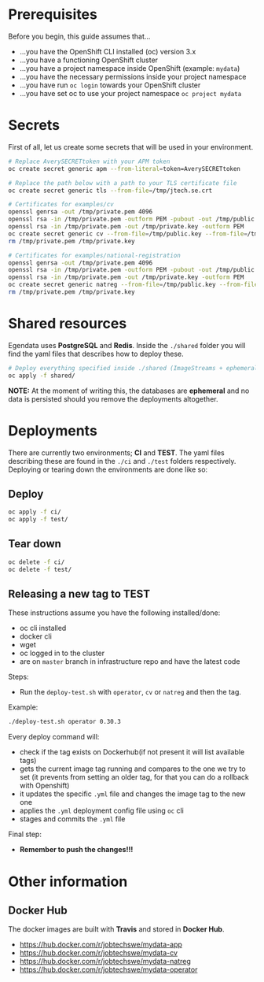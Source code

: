 # Prerequisites

Before you begin, this guide assumes that...

- ...you have the OpenShift CLI installed (oc) version 3.x
- ...you have a functioning OpenShift cluster
- ...you have a project namespace inside OpenShift (example: `mydata`)
- ...you have the necessary permissions inside your project namespace
- ...you have run `oc login` towards your OpenShift cluster
- ...you have set oc to use your project namespace `oc project mydata`

# Secrets

First of all, let us create some secrets that will be used in your environment.

```bash
# Replace AverySECRETtoken with your APM token
oc create secret generic apm --from-literal=token=AverySECRETtoken

# Replace the path below with a path to your TLS certificate file
oc create secret generic tls --from-file=/tmp/jtech.se.crt

# Certificates for examples/cv
openssl genrsa -out /tmp/private.pem 4096
openssl rsa -in /tmp/private.pem -outform PEM -pubout -out /tmp/public.key
openssl rsa -in /tmp/private.pem -out /tmp/private.key -outform PEM
oc create secret generic cv --from-file=/tmp/public.key --from-file=/tmp/private.key
rm /tmp/private.pem /tmp/private.key

# Certificates for examples/national-registration
openssl genrsa -out /tmp/private.pem 4096
openssl rsa -in /tmp/private.pem -outform PEM -pubout -out /tmp/public.key
openssl rsa -in /tmp/private.pem -out /tmp/private.key -outform PEM
oc create secret generic natreg --from-file=/tmp/public.key --from-file=/tmp/private.key
rm /tmp/private.pem /tmp/private.key
```

# Shared resources

Egendata uses __PostgreSQL__ and __Redis__. Inside the `./shared` folder you will find the yaml files that describes how to deploy these.

```bash
# Deploy everything specified inside ./shared (ImageStreams + ephemeral databases)
oc apply -f shared/
```

**NOTE:** At the moment of writing this, the databases are __ephemeral__ and no data is persisted should you remove the deployments altogether.

# Deployments

There are currently two environments; __CI__ and __TEST__. The yaml files describing these are found in the `./ci` and `./test` folders respectively. Deploying or tearing down the environments are done like so:

## Deploy

```bash
oc apply -f ci/
oc apply -f test/
```

## Tear down

```bash
oc delete -f ci/
oc delete -f test/
```
## Releasing a new tag to TEST

These instructions assume you have the following installed/done:
  - oc cli installed
  - docker cli
  - wget
  - oc logged in to the cluster
  - are on `master` branch in infrastructure repo and have the latest code

Steps:
  - Run the `deploy-test.sh` with `operator`, `cv` or `natreg` and then the tag. 

Example:
```bash
./deploy-test.sh operator 0.30.3
```

Every deploy command will:
  - check if the tag exists on Dockerhub(if not present it will list available tags)
  - gets the current image tag running and compares to the one we try to set (it prevents from setting an older tag, for that you can do a rollback with Openshift)
  - it updates the specific `.yml` file and changes the image tag to the new one
  - applies the `.yml` deployment config file using `oc` cli
  - stages and commits the `.yml` file

Final step:
  - __Remember to push the changes!!!__

# Other information
## Docker Hub

The docker images are built with __Travis__ and stored in __Docker Hub__.

- https://hub.docker.com/r/jobtechswe/mydata-app
- https://hub.docker.com/r/jobtechswe/mydata-cv
- https://hub.docker.com/r/jobtechswe/mydata-natreg
- https://hub.docker.com/r/jobtechswe/mydata-operator
